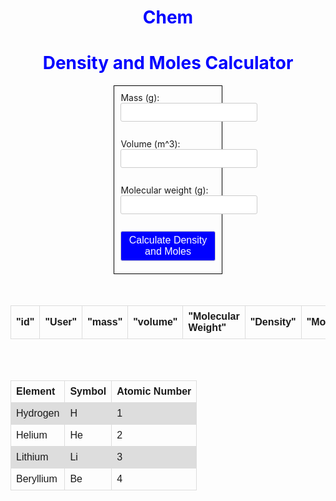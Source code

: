 # Chem

<body>
<h1>Density and Moles Calculator</h1>
    <form>
      <label for="mass">Mass (g):</label>
      <input type="number" id="mass" name="mass"><br><br>
      <label for="volume">Volume (m^3):</label>
      <input type="number" id="volume" name="volume"><br><br>
      <label for="mw">Molecular weight (g):</label>
      <input type="number" id="molecularWeight" name="mw"><br><br>
      <button type="button" onclick="calculate()">Calculate Density and Moles</button>
    </form>
    <br><br>
    <p id="result"></p>
</body>

<table>
  <thead>
    <tr>
      <th>"id"</th>
      <th>"User"</th>
      <th>"mass"</th>
      <th>"volume"</th>
      <th>"Molecular Weight"</th>
      <th>"Density"</th>
      <th>"Moles"</th>
    </tr>
  </thead>
  <tbody id = "ChemId"></tbody>
</table>  

<br><br>

<script>
function calculate() {
const mass = document.getElementById("mass").value;
const volume = document.getElementById("volume").value;
const mw = document.getElementById("molecularWeight").value;

const resultChemData = document.getElementById("ChemId");

var url = "https://frq.dtsivkovski.tk/api/Chem/create";

const body = {
  mass: mass,
  volume: volume,
  molecularWeight: molecularWeight
};

fetch(url, {
  method: 'POST',
  headers: {
    'Content-Type': 'application/json'
  },
  body: JSON.stringify(body)
})
.then(response => {
  if (response.ok) {
    return response.json();
  } else {
    throw new Error('Error calculating density');
  }
})
.then(data => {
  for(const rs of data) {
    const tr = document.createElement("tr");
    const id = document.createElement("td");
    const user = document.createElement("td");
    const mass = document.createElement("td");
    const vol = document.createElement("td");
    const mw = document.createElement("td");
    const den = document.createElement("td");
    const mole = document.createElement("td");

    id.innerHTML = rs.id;
    user.innerHTML = rs.owner;
    mass.innerHTML = rs.mass;
    vol.innerHTML = rs.volume;
    mw.innerHTML = rs.molecularWeight;
    den.innerHTML = rs.density;
    mole.innerHTML = rs.mole;

    tr.appendChild(id);
    tr.appendChild(user);
    tr.appendChild(mass);
    tr.appendChild(vol);
    tr.appendChild(mw);
    tr.appendChild(den);
    tr.appendChild(mole);

    resultChemData.appendChild(tr);
  }
})
.catch(error => {
  console.error(error);
});

}
</script>


<style>
  /* Existing styles */
  h1 {
    color: blue;
    text-align: center;
  }
  form {
    margin: auto;
    width: 30%;
    padding: 10px;
    border: 1px solid black;
  }
  label {
    margin-right: 10px;
  }
  #result {
    text-align: center;
  }
  
  /* Additional styles */
  input[type="obj"],
  input[type="number"],
  button {
    padding: 5px;
    border: 1px solid #ccc;
    border-radius: 3px;
    font-size: 16px;
    margin-bottom: 10px;
  }
  
  button {
    background-color: blue;
    color: white;
    cursor: pointer;
  }

  table {
    font-family: arial, sans-serif;
    border-collapse: collapse;
    width: 100%;
  }

  td, th {
    border: 1px solid #dddddd;
    text-align: left;
    padding: 8px;
  }

  tr:nth-child(even) {
    background-color: #dddddd;
  }
</style>

  <body>
    <table>
      <tr>
        <th>Element</th>
        <th>Symbol</th>
        <th>Atomic Number</th>
      </tr>
      <tr>
        <td>Hydrogen</td>
        <td>H</td>
        <td>1</td>
      </tr>
      <tr>
        <td>Helium</td>
        <td>He</td>
        <td>2</td>
      </tr>
      <tr>
        <td>Lithium</td>
        <td>Li</td>
        <td>3</td>
      </tr>
      <tr>
        <td>Beryllium</td>
        <td>Be</td>
        <td>4</td>
      </tr>
      <!-- Add more rows for the rest of the elements in the periodic table -->
    </table>


